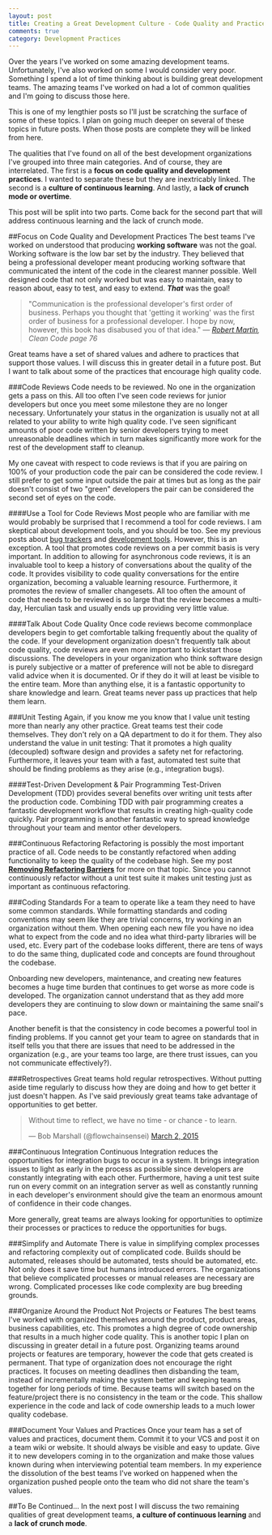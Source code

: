 ```yaml
---
layout: post
title: Creating a Great Development Culture - Code Quality and Practices
comments: true
category: Development Practices
---
```

Over the years I've worked on some amazing development teams. Unfortunately, I've also worked on some I would consider very poor. Something I spend a lot of time thinking about is building great development teams. The amazing teams I've worked on had a lot of common qualities and I'm going to discuss those here. 

This is one of my lengthier posts so I'll just be scratching the surface of some of these topics. I plan on going much deeper on several of these topics in future posts. When those posts are complete they will be linked from here. 

The qualities that I've found on all of the best development organizations I've grouped into three main categories. And of course, they are interrelated. The first is a **focus on code quality and development practices**. I wanted to separate these but they are inextricably linked. The second is a **culture of continuous learning**. And lastly, a **lack of crunch mode or overtime**. 

<!--more-->

This post will be split into two parts. Come back for the second part that will address continuous learning and the lack of crunch mode.

##Focus on Code Quality and Development Practices
The best teams I've worked on understood that producing **working software** was not the goal. Working software is the low bar set by the industry. They believed that being a professional developer meant producing working software that communicated the intent of the code in the clearest manner possible. Well designed code that not only worked but was easy to maintain, easy to reason about, easy to test, and easy to extend. __*That*__ was the goal! 

> "Communication is the professional developer's first order of business. Perhaps you thought that 'getting it working' was the first order of business for a professional developer. I hope by now, however, this book has disabused you of that idea."
> &mdash; *[Robert Martin](https://twitter.com/unclebobmartin/following "Uncle Bob's Twitter "), Clean Code page 76*

Great teams have a set of shared values and adhere to practices that support those values. I will discuss this in greater detail in a future post. But I want to talk about some of the practices that encourage high quality code.

###Code Reviews
Code needs to be reviewed. No one in the organization gets a pass on this. All too often I've seen code reviews for junior developers but once you meet some milestone they are no longer necessary. Unfortunately your status in the organization is usually not at all related to your ability to write high quality code. I've seen significant amounts of poor code written by senior developers trying to meet unreasonable deadlines which in turn makes significantly more work for the rest of the development staff to cleanup.  

My one caveat with respect to code reviews is that if you are pairing on 100% of your production code the pair can be considered the code review. I still prefer to get some input outside the pair at times but as long as the pair doesn't consist of two "green" developers the pair can be considered the second set of eyes on the code.

####Use a Tool for Code Reviews
Most people who are familiar with me would probably be surprised that I recommend a tool for code reviews. I am skeptical about development tools, and you should be too. See my previous posts about [bug trackers](/2015/01/17/a-better-bug-tracker.html) and [development tools](/2015/02/21/the-dangers-of-development-tools.html). However, this is an exception. A tool that promotes code reviews on a per commit basis is very important. In addition to allowing for asynchronous code reviews, it is an invaluable tool to keep a history of conversations about the quality of the code. It provides visibility to code quality conversations for the entire organization, becoming a valuable learning resource. Furthermore, it promotes the review of smaller changesets. All too often the amount of code that needs to be reviewed is so large that the review becomes a multi-day, Herculian task and usually ends up providing very little value.

####Talk About Code Quality
Once code reviews become commonplace developers begin to get comfortable talking frequently about the quality of the code. If your development organization doesn't frequently talk about code quality, code reviews are even more important to kickstart those discussions. The developers in your organization who think software design is purely subjective or a matter of preference will not be able to disregard valid advice when it is documented. Or if they do it will at least be visible to the entire team. More than anything else, it is a fantastic opportunity to share knowledge and learn. Great teams never pass up practices that help them learn.

###Unit Testing
Again, if you know me you know that I value unit testing more than nearly any other practice. Great teams test their code themselves. They don't rely on a QA department to do it for them. They also understand the value in unit testing: That it promotes a high quality (decoupled) software design and provides a safety net for refactoring. Furthermore, it leaves your team with a fast, automated test suite that should be finding problems as they arise (e.g., integration bugs).

####Test-Driven Development & Pair Programming
Test-Driven Development (TDD) provides several benefits over writing unit tests after the production code. Combining TDD with pair programming creates a fantastic development workflow that results in creating high-quality code quickly. Pair programming is another fantastic way to spread knowledge throughout your team and mentor other developers.

###Continuous Refactoring
Refactoring is possibly the most important practice of all. Code needs to be constantly refactored when adding functionality to keep the quality of the codebase high. See my post [**Removing Refactoring Barriers**](/2014/09/06/remove-refactoring-barriers.html) for more on that topic. Since you cannot continuously refactor without a unit test suite it makes unit testing just as important as continuous refactoring.

###Coding Standards
For a team to operate like a team they need to have some common standards. While formatting standards and coding conventions may seem like they are trivial concerns, try working in an organization without them. When opening each new file you have no idea what to expect from the code and no idea what third-party libraries will be used, etc. Every part of the codebase looks different, there are tens of ways to do the same thing, duplicated code and concepts are found throughout the codebase.

Onboarding new developers, maintenance, and creating new features becomes a huge time burden that continues to get worse as more code is developed. The organization cannot understand that as they add more developers they are continuing to slow down or maintaining the same snail's pace.

Another benefit is that the consistency in code becomes a powerful tool in finding problems. If you cannot get your team to agree on standards that in itself tells you that there are issues that need to be addressed in the organization (e.g., are your teams too large, are there trust issues, can you not communicate effectively?).

###Retrospectives
Great teams hold regular retrospectives. Without putting aside time regularly to discuss how they are doing and how to get better it just doesn't happen. As I've said previously great teams take advantage of opportunities to get better.

<blockquote class="twitter-tweet" lang="en"><p>Without time to reflect, we have no time - or chance - to learn.</p>&mdash; Bob Marshall (@flowchainsensei) <a href="https://twitter.com/flowchainsensei/status/572308115384901633">March 2, 2015</a></blockquote>
<script async src="//platform.twitter.com/widgets.js" charset="utf-8"></script>

###Continuous Integration
Continuous Integration reduces the opportunities for integration bugs to occur in a system. It brings integration issues to light as early in the process as possible since developers are constantly integrating with each other. Furthermore, having a unit test suite run on every commit on an integration server as well as constantly running in each developer's environment should give the team an enormous amount of confidence in their code changes.

More generally, great teams are always looking for opportunities to optimize their processes or practices to reduce the opportunities for bugs.

###Simplify and Automate
There is value in simplifying complex processes and refactoring complexity out of complicated code. Builds should be automated, releases should be automated, tests should be automated, etc. Not only does it save time but humans introduced errors. The organizations that believe complicated processes or manual releases are necessary are wrong. Complicated processes like code complexity are bug breeding grounds.

###Organize Around the Product Not Projects or Features
The best teams I've worked with organized themselves around the product, product areas, business capabilities, etc. This promotes a high degree of code ownership that results in a much higher code quality. This is another topic I plan on discussing in greater detail in a future post. Organizing teams around projects or features are temporary, however the code that gets created is permanent. That type of organization does not encourage the right practices. It focuses on meeting deadlines then disbanding the team, instead of incrementally making the system better and keeping teams together for long periods of time. Because teams will switch based on the feature/project there is no consistency in the team or the code. This shallow experience in the code and lack of code ownership leads to a much lower quality codebase.

###Document Your Values and Practices
Once your team has a set of values and practices, document them. Commit it to your VCS and post it on a team wiki or website. It should always be visible and easy to update. Give it to new developers coming in to the organization and make those values known during when interviewing potential team members. In my experience the dissolution of the best teams I've worked on happened when the organization pushed people onto the team who did not share the team's values.

##To Be Continued...
In the next post I will discuss the two remaining qualities of great development teams, **a culture of continuous learning** and a **lack of crunch mode**.
